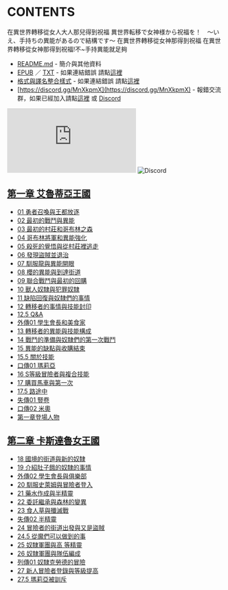 # CONTENTS

在異世界轉移從女人大人那兒得到祝福
異世界転移で女神様から祝福を！　～いえ、手持ちの異能があるので結構です～
在異世界轉移從女神那得到祝福
在異世界轉移從女神那得到祝福!不~手持異能就足夠


- [README.md](README.md) - 簡介與其他資料
- [EPUB](https://gitlab.com/demonovel/epub-txt/blob/master/mirronight/%E5%9C%A8%E7%95%B0%E4%B8%96%E7%95%8C%E8%BD%89%E7%A7%BB%E5%BE%9E%E5%A5%B3%E4%BA%BA%E5%A4%A7%E4%BA%BA%E9%82%A3%E5%85%92%E5%BE%97%E5%88%B0%E7%A5%9D%E7%A6%8F.epub) ／ [TXT](https://gitlab.com/demonovel/epub-txt/blob/master/mirronight/out/%E5%9C%A8%E7%95%B0%E4%B8%96%E7%95%8C%E8%BD%89%E7%A7%BB%E5%BE%9E%E5%A5%B3%E4%BA%BA%E5%A4%A7%E4%BA%BA%E9%82%A3%E5%85%92%E5%BE%97%E5%88%B0%E7%A5%9D%E7%A6%8F.out.txt) - 如果連結錯誤 請點[這裡](https://gitlab.com/demonovel/epub-txt/blob/master/mirronight/)
- [格式與譯名整合樣式](https://github.com/bluelovers/node-novel/blob/master/lib/locales/%E5%9C%A8%E7%95%B0%E4%B8%96%E7%95%8C%E8%BD%89%E7%A7%BB%E5%BE%9E%E5%A5%B3%E4%BA%BA%E5%A4%A7%E4%BA%BA%E9%82%A3%E5%85%92%E5%BE%97%E5%88%B0%E7%A5%9D%E7%A6%8F.ts) - 如果連結錯誤 請點[這裡](https://github.com/bluelovers/node-novel/blob/master/lib/locales/)
- [https://discord.gg/MnXkpmX](https://discord.gg/MnXkpmX) - 報錯交流群，如果已經加入請點[這裡](https://discordapp.com/channels/467794087769014273/467794088285175809) 或 [Discord](https://discordapp.com/channels/@me)


![導航目錄](https://chart.apis.google.com/chart?cht=qr&chs=150x150&chl=https://gitee.com/bluelovers/novel/tree/master/mirronight/在異世界轉移從女人大人那兒得到祝福/導航目錄.md)  ![Discord](https://chart.apis.google.com/chart?cht=qr&chs=150x150&chl=https://discord.gg/MnXkpmX)




## [第一章 艾魯蒂亞王國](%E7%AC%AC%E4%B8%80%E7%AB%A0%20%E8%89%BE%E9%AD%AF%E8%92%82%E4%BA%9E%E7%8E%8B%E5%9C%8B)

- [01 勇者召喚與王都放逐](%E7%AC%AC%E4%B8%80%E7%AB%A0%20%E8%89%BE%E9%AD%AF%E8%92%82%E4%BA%9E%E7%8E%8B%E5%9C%8B/0001_01%20%E5%8B%87%E8%80%85%E5%8F%AC%E5%96%9A%E8%88%87%E7%8E%8B%E9%83%BD%E6%94%BE%E9%80%90.txt)
- [02 最初的戰鬥與異能](%E7%AC%AC%E4%B8%80%E7%AB%A0%20%E8%89%BE%E9%AD%AF%E8%92%82%E4%BA%9E%E7%8E%8B%E5%9C%8B/0002_02%20%E6%9C%80%E5%88%9D%E7%9A%84%E6%88%B0%E9%AC%A5%E8%88%87%E7%95%B0%E8%83%BD.txt)
- [03 最初的村莊和哥布林之森](%E7%AC%AC%E4%B8%80%E7%AB%A0%20%E8%89%BE%E9%AD%AF%E8%92%82%E4%BA%9E%E7%8E%8B%E5%9C%8B/0003_03%20%E6%9C%80%E5%88%9D%E7%9A%84%E6%9D%91%E8%8E%8A%E5%92%8C%E5%93%A5%E5%B8%83%E6%9E%97%E4%B9%8B%E6%A3%AE.txt)
- [04 哥布林將軍和異能強化](%E7%AC%AC%E4%B8%80%E7%AB%A0%20%E8%89%BE%E9%AD%AF%E8%92%82%E4%BA%9E%E7%8E%8B%E5%9C%8B/0004_04%20%E5%93%A5%E5%B8%83%E6%9E%97%E5%B0%87%E8%BB%8D%E5%92%8C%E7%95%B0%E8%83%BD%E5%BC%B7%E5%8C%96.txt)
- [05 殺死的覺悟與從村莊裡逃走](%E7%AC%AC%E4%B8%80%E7%AB%A0%20%E8%89%BE%E9%AD%AF%E8%92%82%E4%BA%9E%E7%8E%8B%E5%9C%8B/0005_05%20%E6%AE%BA%E6%AD%BB%E7%9A%84%E8%A6%BA%E6%82%9F%E8%88%87%E5%BE%9E%E6%9D%91%E8%8E%8A%E8%A3%A1%E9%80%83%E8%B5%B0.txt)
- [06 發現盜賊並退治](%E7%AC%AC%E4%B8%80%E7%AB%A0%20%E8%89%BE%E9%AD%AF%E8%92%82%E4%BA%9E%E7%8E%8B%E5%9C%8B/0006_06%20%E7%99%BC%E7%8F%BE%E7%9B%9C%E8%B3%8A%E4%B8%A6%E9%80%80%E6%B2%BB.txt)
- [07 馴服龍與異能開眼](%E7%AC%AC%E4%B8%80%E7%AB%A0%20%E8%89%BE%E9%AD%AF%E8%92%82%E4%BA%9E%E7%8E%8B%E5%9C%8B/0007_07%20%E9%A6%B4%E6%9C%8D%E9%BE%8D%E8%88%87%E7%95%B0%E8%83%BD%E9%96%8B%E7%9C%BC.txt)
- [08 櫻的異能與到達街道](%E7%AC%AC%E4%B8%80%E7%AB%A0%20%E8%89%BE%E9%AD%AF%E8%92%82%E4%BA%9E%E7%8E%8B%E5%9C%8B/0008_08%20%E6%AB%BB%E7%9A%84%E7%95%B0%E8%83%BD%E8%88%87%E5%88%B0%E9%81%94%E8%A1%97%E9%81%93.txt)
- [09 聯合戰鬥與最初的回購](%E7%AC%AC%E4%B8%80%E7%AB%A0%20%E8%89%BE%E9%AD%AF%E8%92%82%E4%BA%9E%E7%8E%8B%E5%9C%8B/0009_09%20%E8%81%AF%E5%90%88%E6%88%B0%E9%AC%A5%E8%88%87%E6%9C%80%E5%88%9D%E7%9A%84%E5%9B%9E%E8%B3%BC.txt)
- [10 獸人奴隸與犯罪奴隸](%E7%AC%AC%E4%B8%80%E7%AB%A0%20%E8%89%BE%E9%AD%AF%E8%92%82%E4%BA%9E%E7%8E%8B%E5%9C%8B/0010_10%20%E7%8D%B8%E4%BA%BA%E5%A5%B4%E9%9A%B8%E8%88%87%E7%8A%AF%E7%BD%AA%E5%A5%B4%E9%9A%B8.txt)
- [11 缺陷回復與奴隸們的事情](%E7%AC%AC%E4%B8%80%E7%AB%A0%20%E8%89%BE%E9%AD%AF%E8%92%82%E4%BA%9E%E7%8E%8B%E5%9C%8B/0011_11%20%E7%BC%BA%E9%99%B7%E5%9B%9E%E5%BE%A9%E8%88%87%E5%A5%B4%E9%9A%B8%E5%80%91%E7%9A%84%E4%BA%8B%E6%83%85.txt)
- [12 轉移者的事情與技能封印](%E7%AC%AC%E4%B8%80%E7%AB%A0%20%E8%89%BE%E9%AD%AF%E8%92%82%E4%BA%9E%E7%8E%8B%E5%9C%8B/0012_12%20%E8%BD%89%E7%A7%BB%E8%80%85%E7%9A%84%E4%BA%8B%E6%83%85%E8%88%87%E6%8A%80%E8%83%BD%E5%B0%81%E5%8D%B0.txt)
- [12.5 Q&A](%E7%AC%AC%E4%B8%80%E7%AB%A0%20%E8%89%BE%E9%AD%AF%E8%92%82%E4%BA%9E%E7%8E%8B%E5%9C%8B/0013_12.5%20Q%26A.txt)
- [外傳01 學生會長和美食家](%E7%AC%AC%E4%B8%80%E7%AB%A0%20%E8%89%BE%E9%AD%AF%E8%92%82%E4%BA%9E%E7%8E%8B%E5%9C%8B/0014_%E5%A4%96%E5%82%B301%20%E5%AD%B8%E7%94%9F%E6%9C%83%E9%95%B7%E5%92%8C%E7%BE%8E%E9%A3%9F%E5%AE%B6.txt)
- [13 轉移者的異能與技能構成](%E7%AC%AC%E4%B8%80%E7%AB%A0%20%E8%89%BE%E9%AD%AF%E8%92%82%E4%BA%9E%E7%8E%8B%E5%9C%8B/0015_13%20%E8%BD%89%E7%A7%BB%E8%80%85%E7%9A%84%E7%95%B0%E8%83%BD%E8%88%87%E6%8A%80%E8%83%BD%E6%A7%8B%E6%88%90.txt)
- [14 戰鬥的準備與奴隸們的第一次戰鬥](%E7%AC%AC%E4%B8%80%E7%AB%A0%20%E8%89%BE%E9%AD%AF%E8%92%82%E4%BA%9E%E7%8E%8B%E5%9C%8B/0016_14%20%E6%88%B0%E9%AC%A5%E7%9A%84%E6%BA%96%E5%82%99%E8%88%87%E5%A5%B4%E9%9A%B8%E5%80%91%E7%9A%84%E7%AC%AC%E4%B8%80%E6%AC%A1%E6%88%B0%E9%AC%A5.txt)
- [15 異能的缺點與收購結束](%E7%AC%AC%E4%B8%80%E7%AB%A0%20%E8%89%BE%E9%AD%AF%E8%92%82%E4%BA%9E%E7%8E%8B%E5%9C%8B/0017_15%20%E7%95%B0%E8%83%BD%E7%9A%84%E7%BC%BA%E9%BB%9E%E8%88%87%E6%94%B6%E8%B3%BC%E7%B5%90%E6%9D%9F.txt)
- [15.5 關於技能](%E7%AC%AC%E4%B8%80%E7%AB%A0%20%E8%89%BE%E9%AD%AF%E8%92%82%E4%BA%9E%E7%8E%8B%E5%9C%8B/0018_15.5%20%E9%97%9C%E6%96%BC%E6%8A%80%E8%83%BD.txt)
- [口傳01 瑪莉亞](%E7%AC%AC%E4%B8%80%E7%AB%A0%20%E8%89%BE%E9%AD%AF%E8%92%82%E4%BA%9E%E7%8E%8B%E5%9C%8B/0019_%E5%8F%A3%E5%82%B301%20%E7%91%AA%E8%8E%89%E4%BA%9E.txt)
- [16 S等級冒險者與複合技能](%E7%AC%AC%E4%B8%80%E7%AB%A0%20%E8%89%BE%E9%AD%AF%E8%92%82%E4%BA%9E%E7%8E%8B%E5%9C%8B/0020_16%20S%E7%AD%89%E7%B4%9A%E5%86%92%E9%9A%AA%E8%80%85%E8%88%87%E8%A4%87%E5%90%88%E6%8A%80%E8%83%BD.txt)
- [17 購買馬車與第一次](%E7%AC%AC%E4%B8%80%E7%AB%A0%20%E8%89%BE%E9%AD%AF%E8%92%82%E4%BA%9E%E7%8E%8B%E5%9C%8B/0021_17%20%E8%B3%BC%E8%B2%B7%E9%A6%AC%E8%BB%8A%E8%88%87%E7%AC%AC%E4%B8%80%E6%AC%A1.txt)
- [17.5 路途中](%E7%AC%AC%E4%B8%80%E7%AB%A0%20%E8%89%BE%E9%AD%AF%E8%92%82%E4%BA%9E%E7%8E%8B%E5%9C%8B/0022_17.5%20%E8%B7%AF%E9%80%94%E4%B8%AD.txt)
- [失傳01 豎卷](%E7%AC%AC%E4%B8%80%E7%AB%A0%20%E8%89%BE%E9%AD%AF%E8%92%82%E4%BA%9E%E7%8E%8B%E5%9C%8B/0023_%E5%A4%B1%E5%82%B301%20%E8%B1%8E%E5%8D%B7.txt)
- [口傳02 米奧](%E7%AC%AC%E4%B8%80%E7%AB%A0%20%E8%89%BE%E9%AD%AF%E8%92%82%E4%BA%9E%E7%8E%8B%E5%9C%8B/0024_%E5%8F%A3%E5%82%B302%20%E7%B1%B3%E5%A5%A7.txt)
- [第一章登場人物](%E7%AC%AC%E4%B8%80%E7%AB%A0%20%E8%89%BE%E9%AD%AF%E8%92%82%E4%BA%9E%E7%8E%8B%E5%9C%8B/0025_%E7%AC%AC%E4%B8%80%E7%AB%A0%E7%99%BB%E5%A0%B4%E4%BA%BA%E7%89%A9.txt)


## [第二章 卡斯達魯女王國](%E7%AC%AC%E4%BA%8C%E7%AB%A0%20%E5%8D%A1%E6%96%AF%E9%81%94%E9%AD%AF%E5%A5%B3%E7%8E%8B%E5%9C%8B)

- [18 國境的街道與新的奴隸](%E7%AC%AC%E4%BA%8C%E7%AB%A0%20%E5%8D%A1%E6%96%AF%E9%81%94%E9%AD%AF%E5%A5%B3%E7%8E%8B%E5%9C%8B/0001_18%20%E5%9C%8B%E5%A2%83%E7%9A%84%E8%A1%97%E9%81%93%E8%88%87%E6%96%B0%E7%9A%84%E5%A5%B4%E9%9A%B8.txt)
- [19 介紹肚子餓的奴隸的事情](%E7%AC%AC%E4%BA%8C%E7%AB%A0%20%E5%8D%A1%E6%96%AF%E9%81%94%E9%AD%AF%E5%A5%B3%E7%8E%8B%E5%9C%8B/0002_19%20%E4%BB%8B%E7%B4%B9%E8%82%9A%E5%AD%90%E9%A4%93%E7%9A%84%E5%A5%B4%E9%9A%B8%E7%9A%84%E4%BA%8B%E6%83%85.txt)
- [外傳02 學生會長與俱樂部](%E7%AC%AC%E4%BA%8C%E7%AB%A0%20%E5%8D%A1%E6%96%AF%E9%81%94%E9%AD%AF%E5%A5%B3%E7%8E%8B%E5%9C%8B/0003_%E5%A4%96%E5%82%B302%20%E5%AD%B8%E7%94%9F%E6%9C%83%E9%95%B7%E8%88%87%E4%BF%B1%E6%A8%82%E9%83%A8.txt)
- [20 馴服史萊姆與冒險者登入](%E7%AC%AC%E4%BA%8C%E7%AB%A0%20%E5%8D%A1%E6%96%AF%E9%81%94%E9%AD%AF%E5%A5%B3%E7%8E%8B%E5%9C%8B/0004_20%20%E9%A6%B4%E6%9C%8D%E5%8F%B2%E8%90%8A%E5%A7%86%E8%88%87%E5%86%92%E9%9A%AA%E8%80%85%E7%99%BB%E5%85%A5.txt)
- [21 藥水作成與半精靈](%E7%AC%AC%E4%BA%8C%E7%AB%A0%20%E5%8D%A1%E6%96%AF%E9%81%94%E9%AD%AF%E5%A5%B3%E7%8E%8B%E5%9C%8B/0005_21%20%E8%97%A5%E6%B0%B4%E4%BD%9C%E6%88%90%E8%88%87%E5%8D%8A%E7%B2%BE%E9%9D%88.txt)
- [22 委託繼承與森林的變異](%E7%AC%AC%E4%BA%8C%E7%AB%A0%20%E5%8D%A1%E6%96%AF%E9%81%94%E9%AD%AF%E5%A5%B3%E7%8E%8B%E5%9C%8B/0006_22%20%E5%A7%94%E8%A8%97%E7%B9%BC%E6%89%BF%E8%88%87%E6%A3%AE%E6%9E%97%E7%9A%84%E8%AE%8A%E7%95%B0.txt)
- [23 食人草與殲滅戰](%E7%AC%AC%E4%BA%8C%E7%AB%A0%20%E5%8D%A1%E6%96%AF%E9%81%94%E9%AD%AF%E5%A5%B3%E7%8E%8B%E5%9C%8B/0007_23%20%E9%A3%9F%E4%BA%BA%E8%8D%89%E8%88%87%E6%AE%B2%E6%BB%85%E6%88%B0.txt)
- [失傳02 半精靈](%E7%AC%AC%E4%BA%8C%E7%AB%A0%20%E5%8D%A1%E6%96%AF%E9%81%94%E9%AD%AF%E5%A5%B3%E7%8E%8B%E5%9C%8B/0008_%E5%A4%B1%E5%82%B302%20%E5%8D%8A%E7%B2%BE%E9%9D%88.txt)
- [24 冒險者的街道出發與又是盜賊](%E7%AC%AC%E4%BA%8C%E7%AB%A0%20%E5%8D%A1%E6%96%AF%E9%81%94%E9%AD%AF%E5%A5%B3%E7%8E%8B%E5%9C%8B/0009_24%20%E5%86%92%E9%9A%AA%E8%80%85%E7%9A%84%E8%A1%97%E9%81%93%E5%87%BA%E7%99%BC%E8%88%87%E5%8F%88%E6%98%AF%E7%9B%9C%E8%B3%8A.txt)
- [24.5 從魔們可以做到的事](%E7%AC%AC%E4%BA%8C%E7%AB%A0%20%E5%8D%A1%E6%96%AF%E9%81%94%E9%AD%AF%E5%A5%B3%E7%8E%8B%E5%9C%8B/0010_24.5%20%E5%BE%9E%E9%AD%94%E5%80%91%E5%8F%AF%E4%BB%A5%E5%81%9A%E5%88%B0%E7%9A%84%E4%BA%8B.txt)
- [25 奴隸軍團與高 等精靈](%E7%AC%AC%E4%BA%8C%E7%AB%A0%20%E5%8D%A1%E6%96%AF%E9%81%94%E9%AD%AF%E5%A5%B3%E7%8E%8B%E5%9C%8B/0011_25%20%E5%A5%B4%E9%9A%B8%E8%BB%8D%E5%9C%98%E8%88%87%E9%AB%98%20%E7%AD%89%E7%B2%BE%E9%9D%88.txt)
- [26 奴隸軍團與隊伍編成](%E7%AC%AC%E4%BA%8C%E7%AB%A0%20%E5%8D%A1%E6%96%AF%E9%81%94%E9%AD%AF%E5%A5%B3%E7%8E%8B%E5%9C%8B/0012_26%20%E5%A5%B4%E9%9A%B8%E8%BB%8D%E5%9C%98%E8%88%87%E9%9A%8A%E4%BC%8D%E7%B7%A8%E6%88%90.txt)
- [列傳01 奴隸克勞德的冒險](%E7%AC%AC%E4%BA%8C%E7%AB%A0%20%E5%8D%A1%E6%96%AF%E9%81%94%E9%AD%AF%E5%A5%B3%E7%8E%8B%E5%9C%8B/0013_%E5%88%97%E5%82%B301%20%E5%A5%B4%E9%9A%B8%E5%85%8B%E5%8B%9E%E5%BE%B7%E7%9A%84%E5%86%92%E9%9A%AA.txt)
- [27 新人冒險者登錄與等級提高](%E7%AC%AC%E4%BA%8C%E7%AB%A0%20%E5%8D%A1%E6%96%AF%E9%81%94%E9%AD%AF%E5%A5%B3%E7%8E%8B%E5%9C%8B/0014_27%20%E6%96%B0%E4%BA%BA%E5%86%92%E9%9A%AA%E8%80%85%E7%99%BB%E9%8C%84%E8%88%87%E7%AD%89%E7%B4%9A%E6%8F%90%E9%AB%98.txt)
- [27.5 瑪莉亞被訓斥](%E7%AC%AC%E4%BA%8C%E7%AB%A0%20%E5%8D%A1%E6%96%AF%E9%81%94%E9%AD%AF%E5%A5%B3%E7%8E%8B%E5%9C%8B/0015_27.5%20%E7%91%AA%E8%8E%89%E4%BA%9E%E8%A2%AB%E8%A8%93%E6%96%A5.txt)

